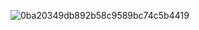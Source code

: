 ![0ba20349db892b58c9589bc74c5b4419](https://github.com/user-attachments/assets/7a682566-f7c1-4e4b-8a62-16ca96b682b8)
